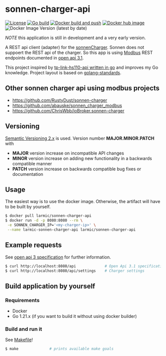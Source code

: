 # sonnen-charger-api

[![License](https://img.shields.io/badge/License-Apache%202.0-blue.svg)](https://opensource.org/licenses/Apache-2.0)
[![Go build](https://github.com/larmic-iot/sonnen-charger-api/actions/workflows/go-build.yml/badge.svg)](https://github.com/larmic-iot/sonnen-charger-api/actions/workflows/go-build.yml)
[![Docker build and push](https://github.com/larmic-iot/sonnen-charger-api/actions/workflows/docker-build-and-push.yml/badge.svg)](https://github.com/larmic-iot/sonnen-charger-api/actions/workflows/docker-build-and-push.yml)
[![Docker hub image](https://img.shields.io/docker/image-size/larmic/sonnen-charger-api?label=dockerhub)](https://hub.docker.com/repository/docker/larmic/sonnen-charger-api)
![Docker Image Version (latest by date)](https://img.shields.io/docker/v/larmic/sonnen-charger-api)

*NOTE* this application is still in development and a very early version.

A REST api client (adapter) for the [sonnenCharger](https://sonnen.de/ladestation-elektroauto/). Sonnen does not suppoert
the REST api of the charger. So this app is using 
[Modbus](https://en.wikipedia.org/wiki/Modbus#:~:text=Modbus%20TCP%2FIP%20or%20Modbus,layers%20already%20provide%20checksum%20protection)
REST endpoints documented in [open api 3.1](api/open-api-3.yaml).

This project inspired by [tp-link-hs110-api written in go](https://github.com/larmic/tp-link-hs110-api) and
improves my Go knowledge. Project layout is based on 
[golang-standards](https://github.com/golang-standards/project-layout).

## Other sonnen charger api using modbus projects
* https://github.com/RustyDust/sonnen-charger
* https://github.com/abauske/sonnen_charger_modbus
* https://github.com/ChrisWbb/ioBroker.sonnen-charger

## Versioning

[Semantic Versioning 2.x](https://semver.org/) is used. Version number **MAJOR.MINOR.PATCH** with

* **MAJOR** version increase on incompatible API changes
* **MINOR** version increase on adding new functionality in a backwards compatible manner
* **PATCH** version increase on backwards compatible bug fixes or documentation

## Usage

The easiest way is to use the docker image. Otherwise, the artifact will have to be built by yourself.

```sh 
$ docker pull larmic/sonnen-charger-api
$ docker run -d -p 8080:8080 --rm \
 -e SONNEN_CHARGER_IP='<my-charger-ip>' \
 --name larmic-sonnen-charger-api larmic/sonnen-charger-api
```

## Example requests

See [open api 3 specification](api/open-api-3.yaml) for further information.

```sh 
$ curl http://localhost:8080/api             # Open Api 3.1 specification
$ curl http://localhost:8080/api/settings    # Charger settings
```

## Build application by yourself

### Requirements

* Docker
* Go 1.21.x (if you want to build it without using docker builder)

### Build and run it

See [Makefile](Makefile)!

```sh 
$ make              # prints available make goals
```